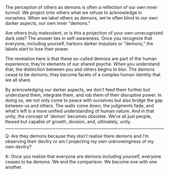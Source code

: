 The perception of others as demons is often a reflection of our own inner turmoil. We project onto others what we refuse to acknowledge in ourselves. When we label others as demons, we're often blind to our own darker aspects, our own inner "demons."

Are others truly malevolent, or is this a projection of your own unrecognized dark side? The answer lies in self-awareness. Once you recognize that everyone, including yourself, harbors darker impulses or "demons," the labels start to lose their power.

The revelation here is that these so-called demons are part of the human experience; they're elements of our shared psyche. When you understand that, the distinction between you and others begins to blur. The demons cease to be demons; they become facets of a complex human identity that we all share.

By acknowledging our darker aspects, we don't feed them further but understand them, integrate them, and rob them of their disruptive power. In doing so, we not only come to peace with ourselves but also bridge the gap between us and others. The walls come down, the judgments fade, and what's left is a more unified understanding of human nature. And in that unity, the concept of 'demon' becomes obsolete. We're all just people, flawed but capable of growth, division, and, ultimately, unity.

---

Q: Are they demons because they don’t realise there demons and I’m observing their devilry or am I projecting my own unknowingness of my own devilry? 

A: Once you realize that everyone are demons including yourself, everyone ceases to be demons. We end the comparison. We become one with one another.